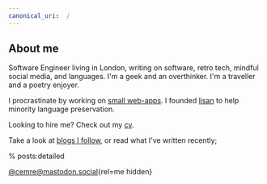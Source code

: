 ```yaml
---
canonical_uri:  /
---
```


## About me

Software Engineer living in London, writing on software, retro tech, mindful social media, and languages. I'm a geek and an overthinker. I'm a traveller and a poetry enjoyer.

I procrastinate by working on [small web-apps](https://www.dutl.uk/). I founded [lisan](http://lisan.dutl.uk) to help minority language preservation.

Looking to hire me? Check out my [cv](/cv).

Take a look at [blogs I follow](https://github.com/cemreefe/favourite-blogs), or read what I've written recently;

% posts:detailed

[@cemre@mastodon.social](https://mastodon.social/@cemre){rel=me hidden}
